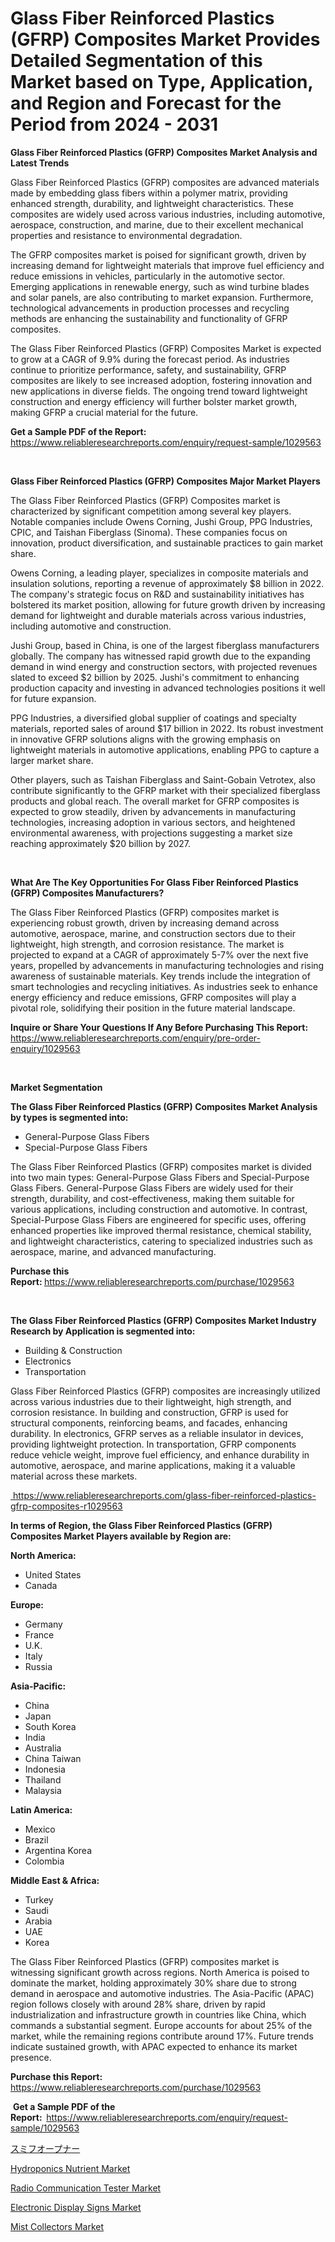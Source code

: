 <p><h1>Glass Fiber Reinforced Plastics (GFRP) Composites Market Provides Detailed Segmentation of this Market based on Type, Application, and Region and Forecast for the Period from 2024 - 2031</h1></p><p><strong>Glass Fiber Reinforced Plastics (GFRP) Composites Market Analysis and Latest Trends</strong></p>
<p><p>Glass Fiber Reinforced Plastics (GFRP) composites are advanced materials made by embedding glass fibers within a polymer matrix, providing enhanced strength, durability, and lightweight characteristics. These composites are widely used across various industries, including automotive, aerospace, construction, and marine, due to their excellent mechanical properties and resistance to environmental degradation. </p><p>The GFRP composites market is poised for significant growth, driven by increasing demand for lightweight materials that improve fuel efficiency and reduce emissions in vehicles, particularly in the automotive sector. Emerging applications in renewable energy, such as wind turbine blades and solar panels, are also contributing to market expansion. Furthermore, technological advancements in production processes and recycling methods are enhancing the sustainability and functionality of GFRP composites.</p><p>The Glass Fiber Reinforced Plastics (GFRP) Composites Market is expected to grow at a CAGR of 9.9% during the forecast period. As industries continue to prioritize performance, safety, and sustainability, GFRP composites are likely to see increased adoption, fostering innovation and new applications in diverse fields. The ongoing trend toward lightweight construction and energy efficiency will further bolster market growth, making GFRP a crucial material for the future.</p></p>
<p><strong>Get a Sample PDF of the Report:&nbsp;</strong> <a href="https://www.reliableresearchreports.com/enquiry/request-sample/1029563">https://www.reliableresearchreports.com/enquiry/request-sample/1029563</a></p>
<p>&nbsp;</p>
<p><strong>Glass Fiber Reinforced Plastics (GFRP) Composites Major Market Players</strong></p>
<p><p>The Glass Fiber Reinforced Plastics (GFRP) Composites market is characterized by significant competition among several key players. Notable companies include Owens Corning, Jushi Group, PPG Industries, CPIC, and Taishan Fiberglass (Sinoma). These companies focus on innovation, product diversification, and sustainable practices to gain market share.</p><p>Owens Corning, a leading player, specializes in composite materials and insulation solutions, reporting a revenue of approximately $8 billion in 2022. The company's strategic focus on R&D and sustainability initiatives has bolstered its market position, allowing for future growth driven by increasing demand for lightweight and durable materials across various industries, including automotive and construction.</p><p>Jushi Group, based in China, is one of the largest fiberglass manufacturers globally. The company has witnessed rapid growth due to the expanding demand in wind energy and construction sectors, with projected revenues slated to exceed $2 billion by 2025. Jushi's commitment to enhancing production capacity and investing in advanced technologies positions it well for future expansion.</p><p>PPG Industries, a diversified global supplier of coatings and specialty materials, reported sales of around $17 billion in 2022. Its robust investment in innovative GFRP solutions aligns with the growing emphasis on lightweight materials in automotive applications, enabling PPG to capture a larger market share.</p><p>Other players, such as Taishan Fiberglass and Saint-Gobain Vetrotex, also contribute significantly to the GFRP market with their specialized fiberglass products and global reach. The overall market for GFRP composites is expected to grow steadily, driven by advancements in manufacturing technologies, increasing adoption in various sectors, and heightened environmental awareness, with projections suggesting a market size reaching approximately $20 billion by 2027.</p></p>
<p>&nbsp;</p>
<p><strong>What Are The Key Opportunities For Glass Fiber Reinforced Plastics (GFRP) Composites Manufacturers?</strong></p>
<p><p>The Glass Fiber Reinforced Plastics (GFRP) composites market is experiencing robust growth, driven by increasing demand across automotive, aerospace, marine, and construction sectors due to their lightweight, high strength, and corrosion resistance. The market is projected to expand at a CAGR of approximately 5-7% over the next five years, propelled by advancements in manufacturing technologies and rising awareness of sustainable materials. Key trends include the integration of smart technologies and recycling initiatives. As industries seek to enhance energy efficiency and reduce emissions, GFRP composites will play a pivotal role, solidifying their position in the future material landscape.</p></p>
<p><strong>Inquire or Share Your Questions If Any Before Purchasing This Report:</strong> <a href="https://www.reliableresearchreports.com/enquiry/pre-order-enquiry/1029563">https://www.reliableresearchreports.com/enquiry/pre-order-enquiry/1029563</a></p>
<p>&nbsp;</p>
<p><strong>Market Segmentation</strong></p>
<p><strong>The Glass Fiber Reinforced Plastics (GFRP) Composites Market Analysis by types is segmented into:</strong></p>
<p><ul><li>General-Purpose Glass Fibers</li><li>Special-Purpose Glass Fibers</li></ul></p>
<p><p>The Glass Fiber Reinforced Plastics (GFRP) composites market is divided into two main types: General-Purpose Glass Fibers and Special-Purpose Glass Fibers. General-Purpose Glass Fibers are widely used for their strength, durability, and cost-effectiveness, making them suitable for various applications, including construction and automotive. In contrast, Special-Purpose Glass Fibers are engineered for specific uses, offering enhanced properties like improved thermal resistance, chemical stability, and lightweight characteristics, catering to specialized industries such as aerospace, marine, and advanced manufacturing.</p></p>
<p><strong>Purchase this Report:&nbsp;</strong><a href="https://www.reliableresearchreports.com/purchase/1029563">https://www.reliableresearchreports.com/purchase/1029563</a></p>
<p>&nbsp;</p>
<p><strong>The Glass Fiber Reinforced Plastics (GFRP) Composites Market Industry Research by Application is segmented into:</strong></p>
<p><ul><li>Building & Construction</li><li>Electronics</li><li>Transportation</li></ul></p>
<p><p>Glass Fiber Reinforced Plastics (GFRP) composites are increasingly utilized across various industries due to their lightweight, high strength, and corrosion resistance. In building and construction, GFRP is used for structural components, reinforcing beams, and facades, enhancing durability. In electronics, GFRP serves as a reliable insulator in devices, providing lightweight protection. In transportation, GFRP components reduce vehicle weight, improve fuel efficiency, and enhance durability in automotive, aerospace, and marine applications, making it a valuable material across these markets.</p></p>
<p><a href="https://www.reliableresearchreports.com/glass-fiber-reinforced-plastics-gfrp-composites-r1029563">&nbsp;https://www.reliableresearchreports.com/glass-fiber-reinforced-plastics-gfrp-composites-r1029563</a></p>
<p><strong>In terms of Region, the Glass Fiber Reinforced Plastics (GFRP) Composites Market Players available by Region are:</strong></p>
<p>
    <p> <strong> North America: </strong>
        <ul>
            <li>United States</li>
            <li>Canada</li>
        </ul>
        </p> 
    <p> <strong> Europe: </strong>
        <ul>
            <li>Germany</li>
            <li>France</li>
            <li>U.K.</li>
            <li>Italy</li>
            <li>Russia</li>
        </ul>
        </p> 
    <p> <strong> Asia-Pacific: </strong>
        <ul>
            <li>China</li>
            <li>Japan</li>
            <li>South Korea</li>
            <li>India</li>
            <li>Australia</li>
            <li>China Taiwan</li>
            <li>Indonesia</li>
            <li>Thailand</li>
            <li>Malaysia</li>
        </ul>
        </p> 
    <p> <strong> Latin America: </strong>
        <ul>
            <li>Mexico</li>
            <li>Brazil</li>
            <li>Argentina Korea</li>
            <li>Colombia</li>
        </ul>
        </p> 
    <p> <strong> Middle East & Africa: </strong>
        <ul>
            <li>Turkey</li>
            <li>Saudi</li>
            <li>Arabia</li>
            <li>UAE</li>
            <li>Korea</li>
        </ul>
    </p>
    </p>
<p><p>The Glass Fiber Reinforced Plastics (GFRP) composites market is witnessing significant growth across regions. North America is poised to dominate the market, holding approximately 30% share due to strong demand in aerospace and automotive industries. The Asia-Pacific (APAC) region follows closely with around 28% share, driven by rapid industrialization and infrastructure growth in countries like China, which commands a substantial segment. Europe accounts for about 25% of the market, while the remaining regions contribute around 17%. Future trends indicate sustained growth, with APAC expected to enhance its market presence.</p></p>
<p><strong>Purchase this Report: </strong><a href="https://www.reliableresearchreports.com/purchase/1029563">https://www.reliableresearchreports.com/purchase/1029563</a></p>
<p>&nbsp;<strong>Get a Sample PDF of the Report:&nbsp;&nbsp;</strong><a href="https://www.reliableresearchreports.com/enquiry/request-sample/1029563">https://www.reliableresearchreports.com/enquiry/request-sample/1029563</a></p>
<p><strong></strong></p>
<p><p><a href="https://medium.com/@titusboyer1/smif-opener-market-%E3%81%AE%E3%82%B0%E3%83%AD%E3%83%BC%E3%83%90%E3%83%AB%E5%B8%82%E5%A0%B4%E6%A6%82%E8%A6%81%E3%81%AF-%E4%B8%96%E7%95%8C%E3%81%8A%E3%82%88%E3%81%B3%E4%B8%BB%E8%A6%81%E5%B8%82%E5%A0%B4%E3%81%AB%E3%81%8A%E3%81%91%E3%82%8B%E6%A5%AD%E7%95%8C%E3%81%AB%E5%BD%B1%E9%9F%BF%E3%82%92%E4%B8%8E%E3%81%88%E3%82%8B%E4%B8%BB%E8%A6%81%E3%81%AA%E3%83%88%E3%83%AC%E3%83%B3%E3%83%89%E3%81%AB%E3%81%A4%E3%81%84%E3%81%A6-%E7%8B%AC%E8%87%AA%E3%81%AE%E8%A6%96%E7%82%B9%E3%82%92%E6%8F%90%E4%BE%9B%E3%81%97%E3%81%BE%E3%81%99-e912bb555903">スミフオープナー</a></p><p><a href="https://issuu.com/reportprime-2/docs/hydroponics-nutrient-market-size-20_f1b1f2c0e066fa">Hydroponics Nutrient Market</a></p><p><a href="https://www.linkedin.com/pulse/global-radio-communication-tester-market-trends-insights-growth-csp6e?trackingId=h4xvQHxZSY%2BdMeZTmVSWtg%3D%3D">Radio Communication Tester Market</a></p><p><a href="https://medium.com/@waddy46852/the-electronic-display-signs-market-industry-provides-a-comprehensive-and-current-analysis-of-the-3662d9a3265d">Electronic Display Signs Market</a></p><p><a href="https://github.com/SanjidaKhan901/Market-Research-Report-List-1/blob/main/mist-collectors-market.md">Mist Collectors Market</a></p></p>